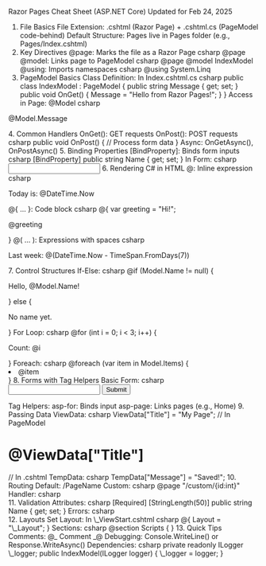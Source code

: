 Razor Pages Cheat Sheet (ASP.NET Core)
Updated for Feb 24, 2025

1. File Basics
   File Extension: .cshtml (Razor Page) + .cshtml.cs (PageModel code-behind)
   Default Structure: Pages live in Pages folder (e.g., Pages/Index.cshtml)
2. Key Directives
   @page: Marks the file as a Razor Page
   csharp
   @page
   @model: Links page to PageModel
   csharp
   @page
   @model IndexModel
   @using: Imports namespaces
   csharp
   @using System.Linq
3. PageModel Basics
Class Definition: In Index.cshtml.cs
csharp
public class IndexModel : PageModel
{
public string Message { get; set; }
public void OnGet()
{
Message = "Hello from Razor Pages!";
}
}
Access in Page: @Model
csharp
<p>@Model.Message</p>
4. Common Handlers
   OnGet(): GET requests
   OnPost(): POST requests
   csharp
   public void OnPost()
   {
   // Process form data
   }
   Async: OnGetAsync(), OnPostAsync()
5. Binding Properties
   [BindProperty]: Binds form inputs
   csharp
   [BindProperty]
   public string Name { get; set; }
   In Form:
   csharp
   <input asp-for="Name" />
6. Rendering C# in HTML
@: Inline expression
csharp
<p>Today is: @DateTime.Now</p>
@{ ... }: Code block
csharp
@{
    var greeting = "Hi!";
    <p>@greeting</p>
}
@( ... ): Expressions with spaces
csharp
<p>Last week: @(DateTime.Now - TimeSpan.FromDays(7))</p>
7. Control Structures
   If-Else:
   csharp
   @if (Model.Name != null)
   {
   <p>Hello, @Model.Name!</p>
   }
   else
   {
   <p>No name yet.</p>
   }
   For Loop:
   csharp
   @for (int i = 0; i < 3; i++)
   {
   <p>Count: @i</p>
   }
   Foreach:
   csharp
   @foreach (var item in Model.Items)
   {
   <li>@item</li>
   }
8. Forms with Tag Helpers
Basic Form:
csharp
<form method="post">
    <input asp-for="Name" />
    <button type="submit">Submit</button>
</form>
Tag Helpers:
asp-for: Binds input
asp-page: Links pages (e.g., <a asp-page="/Index">Home</a>)
9. Passing Data
ViewData:
csharp
ViewData["Title"] = "My Page"; // In PageModel
<h1>@ViewData["Title"]</h1>    // In .cshtml
TempData:
csharp
TempData["Message"] = "Saved!";
10. Routing
Default: /PageName
Custom:
csharp
@page "/custom/{id:int}"
Handler:
csharp
<form method="post" asp-page-handler="Custom">
11. Validation
Attributes:
csharp
[Required]
[StringLength(50)]
public string Name { get; set; }
Errors:
csharp
<span asp-validation-for="Name"></span>
<div asp-validation-summary="ModelOnly"></div>
12. Layouts
    Set Layout: In \_ViewStart.cshtml
    csharp
    @{
    Layout = "\_Layout";
    }
    Sections:
    csharp
    @section Scripts {
    <script>console.log("Hello!");</script>
    }
13. Quick Tips
    Comments: @_ Comment _@
    Debugging: Console.WriteLine() or Response.WriteAsync()
    Dependencies:
    csharp
    private readonly ILogger<IndexModel> \_logger;
    public IndexModel(ILogger<IndexModel> logger)
    {
    \_logger = logger;
    }
